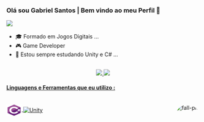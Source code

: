 ### Olá sou Gabriel Santos | Bem vindo ao meu Perfil 👋
![](https://komarev.com/ghpvc/?username=Gabrielluffy)

- 🎓 Formado em Jogos Digitais ...
- 🎮 Game Developer 
- 🌱 Estou sempre estudando Unity e C# ... 
<br>
<div align="center">
  <a href="https://github.com/gabrielluffy">
  <img height="180em" src="https://github-readme-stats.vercel.app/api?username=gabrielluffy&show_icons=true&theme=radical&include_all_commits=true&count_private=true"/>
  <img height="180em" src="https://github-readme-stats.vercel.app/api/top-langs/?username=gabrielluffy&layout=compact&langs_count=7&theme=radical"/>
</div>

  
 <h4> Linguagens e Ferramentas que eu utilizo : </h4> 
<div style="display: inline_block"><br>
  <img align="center" alt="Csharp" height="30" width="40" src="https://raw.githubusercontent.com/devicons/devicon/master/icons/csharp/csharp-original.svg">  
  <img align="center" alt="Unity" height="30" width="40" src="https://files.rubixdev.de/logos/unity.svg">
  <img align="right" alt="fall-pic" height="150" style="border-radius:50px;" src="https://media.giphy.com/media/bGgsc5mWoryfgKBx1u/giphy.gif">
</div>


          

